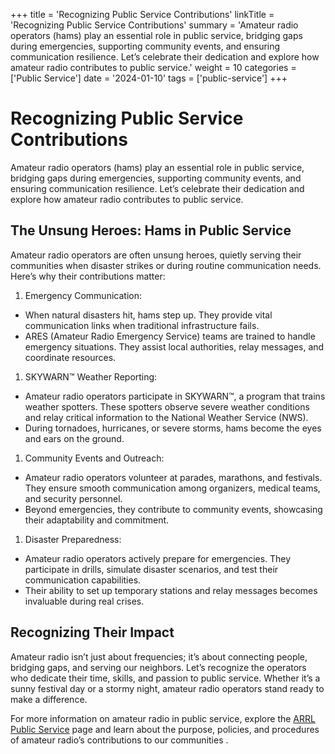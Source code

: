 +++
title = 'Recognizing Public Service Contributions'
linkTitle = 'Recognizing Public Service Contributions'
summary = 'Amateur radio operators (hams) play an essential role in public service, bridging gaps during emergencies, supporting community events, and ensuring communication resilience. Let’s celebrate their dedication and explore how amateur radio contributes to public service.'
weight = 10
categories = ['Public Service']
date = '2024-01-10'
tags = ['public-service']
+++

# Recognizing Public Service Contributions
Amateur radio operators (hams) play an essential role in public service, bridging gaps during emergencies, supporting community events, and ensuring communication resilience. Let’s celebrate their dedication and explore how amateur radio contributes to public service.

## The Unsung Heroes: Hams in Public Service
Amateur radio operators are often unsung heroes, quietly serving their communities when disaster strikes or during routine communication needs. Here’s why their contributions matter:

1. Emergency Communication:
  - When natural disasters hit, hams step up. They provide vital communication links when traditional infrastructure fails.
  - ARES (Amateur Radio Emergency Service) teams are trained to handle emergency situations. They assist local authorities, relay messages, and coordinate resources.
1. SKYWARN™ Weather Reporting:
  - Amateur radio operators participate in SKYWARN™, a program that trains weather spotters. These spotters observe severe weather conditions and relay critical information to the National Weather Service (NWS).
  - During tornadoes, hurricanes, or severe storms, hams become the eyes and ears on the ground.
1. Community Events and Outreach:
  - Amateur radio operators volunteer at parades, marathons, and festivals. They ensure smooth communication among organizers, medical teams, and security personnel.
  - Beyond emergencies, they contribute to community events, showcasing their adaptability and commitment.
1. Disaster Preparedness:
  - Amateur radio operators actively prepare for emergencies. They participate in drills, simulate disaster scenarios, and test their communication capabilities.
  - Their ability to set up temporary stations and relay messages becomes invaluable during real crises.

## Recognizing Their Impact
Amateur radio isn’t just about frequencies; it’s about connecting people, bridging gaps, and serving our neighbors. Let’s recognize the operators who dedicate their time, skills, and passion to public service. Whether it’s a sunny festival day or a stormy night, amateur radio operators stand ready to make a difference. 

For more information on amateur radio in public service, explore the [ARRL Public Service](http://arrl.org/public-service) page and learn about the purpose, policies, and procedures of amateur radio’s contributions to our communities .